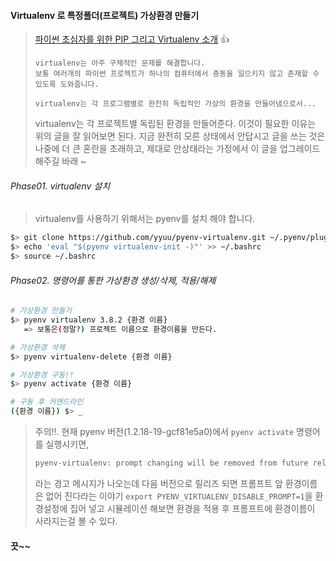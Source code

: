 #### Virtualenv 로 특정폴더(프로젝트) 가상환경 만들기

> [파이썬 초심자를 위한 PIP 그리고 Virtualenv 소개](https://medium.com/@dan_kim/%ED%8C%8C%EC%9D%B4%EC%8D%AC-%EC%B4%88%EC%8B%AC%EC%9E%90%EB%A5%BC-%EC%9C%84%ED%95%9C-pip-%EA%B7%B8%EB%A6%AC%EA%B3%A0-virtualenv-%EC%86%8C%EA%B0%9C-a53512fab3c2) :thumbsup:
>
> ```
> virtualenv는 아주 구체적인 문제를 해결합니다.
> 보통 여러개의 파이썬 프로젝트가 하나의 컴퓨터에서 충동을 일으키지 않고 존재할 수 있도록 도와줍니다.
> ```
>
> ```
> virtualenv는 각 프로그램별로 완전히 독립적인 가상의 환경을 만들어냄으로서...
> ```
>
> virtualenv는 각 프로젝트별 독립된 환경을 만들어준다.
> 이것이 필요한 이유는 위의 글을 잘 읽어보면 된다. 지금 완전히 모른 상태에서
> 안답시고 글을 쓰는 것은 나중에 더 큰 혼란을 초래하고, 제대로 안상태라는 가정에서
> 이 글을 업그레이드 해주길 바래 ~



###### Phase01.  virtualenv 설치

> virtualenv를 사용하기 위해서는 pyenv를 설치 해야 합니다.

```bash
$> git clone https://github.com/yyuu/pyenv-virtualenv.git ~/.pyenv/plugins/pyenv-virtualenv
$> echo 'eval "$(pyenv virtualenv-init -)"' >> ~/.bashrc
$> source ~/.bashrc
```



###### Phase02.  명령어를 통한 가상환경 생성/삭제, 적용/해제

```bash
# 가상환경 만들기
$> pyenv virtualenv 3.8.2 {환경 이름}
   => 보통은(정말?) 프로젝트 이름으로 환경이름을 만든다.

# 가상환경 삭제
$> pyenv virtualenv-delete {환경 이름}

# 가상환경 구동!!
$> pyenv activate {환경 이름}

# 구동 후 커맨드라인
({환경 이름}) $> _
```

> 주의!!. 현재 pyenv 버전(1.2.18-19-gcf81e5a0)에서 `pyenv activate` 명령어를
> 실행시키면,
>
> ```bash
> pyenv-virtualenv: prompt changing will be removed from future release. configure `export PYENV_VIRTUALENV_DISABLE_PROMPT=1' to simulate the behavior.` 
> ```
>
> 라는 경고 메시지가 나오는데 다음 버전으로 릴리즈 되면 프롬프트 앞 환경이름은 없어 진다라는 이야기  `export PYENV_VIRTUALENV_DISABLE_PROMPT=1`을 환경설정에 집어 넣고 시뮬레이션 해보면 환경을 적용 후 프롬프트에 환경이름이 사라지는걸 볼 수 있다.



#### 끗~~